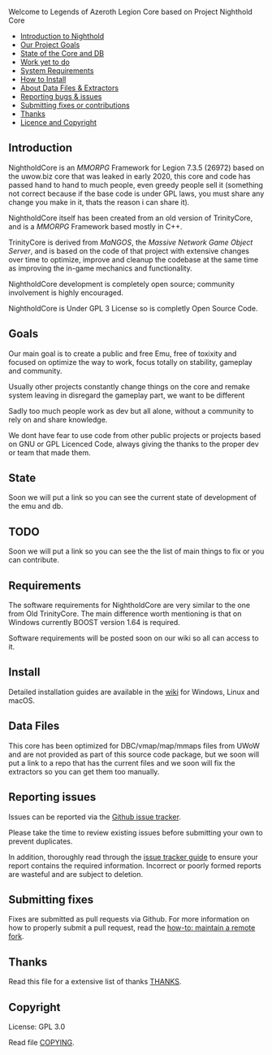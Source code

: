 Welcome to Legends of Azeroth Legion Core  based on Project Nighthold Core

* [Introduction to Nighthold](#introduction)
* [Our Project Goals](#Goals)
* [State of the Core and DB](#State)
* [Work yet to do](#TODO)
* [System Requirements](#requirements)
* [How to Install](#install)
* [About Data Files & Extractors](#data-files)
* [Reporting bugs & issues](#reporting-issues)
* [Submitting fixes or contributions](#submitting-fixes)
* [Thanks](#thanks)
* [Licence and Copyright](#copyright)

## Introduction

NightholdCore is an *MMORPG* Framework for Legion 7.3.5 (26972) based on the uwow.biz core that was leaked in early 2020,
this core and code has passed hand to hand to much people, even greedy people sell it (something not correct because if
the base code is under GPL laws, you must share any change you make in it, thats the reason i can share it).

NightholdCore itself has been created from an old version of TrinityCore, and is a *MMORPG* Framework based mostly in C++.

TrinityCore is derived from *MaNGOS*, the *Massive Network Game Object Server*, and is
based on the code of that project with extensive changes over time to optimize,
improve and cleanup the codebase at the same time as improving the in-game
mechanics and functionality.

NightholdCore development is completely open source; community involvement is highly encouraged.

NightholdCore is Under GPL 3 License so is completly Open Source Code.


## Goals

Our main goal is to create a public and free Emu, free of toxixity and focused on optimize the way to work,
focus totally on stability, gameplay and community.

Usually other projects constantly change things on the core and remake system leaving in disregard the
gameplay part, we want to be different

Sadly too much people work as dev but all alone, without a community to rely on and share knowledge.

We dont have fear to use code from other public projects or projects based on GNU or GPL Licenced Code,
always giving the thanks to the proper dev or team that made them.


## State

Soon we will put a link so you can see the current state of development of the emu and db.


## TODO

Soon we will put a link so you can see the the list of main things to fix or you can contribute.


## Requirements

The software requirements for NightholdCore are very similar to the one from Old TrinityCore.
The main difference worth mentioning is that on Windows currently BOOST version 1.64 is required.

Software requirements will be posted soon on our wiki so all can access to it.


## Install

Detailed installation guides are available in the [wiki](https://) for
Windows, Linux and macOS.


## Data Files

This core has been optimized for DBC/vmap/map/mmaps files from UWoW and are not provided as part of this source code package, but we soon will
put a link to a repo that has the current files and we soon will fix the extractors so you can get them too manually.


## Reporting issues

Issues can be reported via the [Github issue tracker](https://github.com/ProjectNighthold/NightholdCore/issues).

Please take the time to review existing issues before submitting your own to
prevent duplicates.

In addition, thoroughly read through the [issue tracker guide](https://) to ensure
your report contains the required information. Incorrect or poorly formed
reports are wasteful and are subject to deletion.


## Submitting fixes

Fixes are submitted as pull requests via Github. For more information on how to
properly submit a pull request, read the [how-to: maintain a remote fork](https://).


## Thanks

Read this file for a extensive list of thanks [THANKS](THANKS).

## Copyright

License: GPL 3.0

Read file [COPYING](COPYING).
